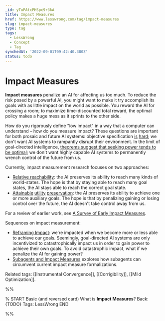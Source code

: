 ```yaml
---
_id: yTuPAtcPHSpc9r3kA
title: Impact Measures
href: https://www.lesswrong.com/tag/impact-measures
slug: impact-measures
type: tag
tags:
  - LessWrong
  - Concept
  - Tag
synchedAt: '2022-09-01T09:42:40.380Z'
status: todo
---
```


# Impact Measures

**Impact measures** penalize an AI for affecting us too much. To reduce the risk posed by a powerful AI, you might want to make it try accomplish its goals with as little impact on the world as possible. You reward the AI for crossing a room; to maximize time-discounted total reward, the optimal policy makes a huge mess as it sprints to the other side.

How do you rigorously define "low impact" in a way that a computer can understand – how do you measure impact? These questions are important for both prosaic and future AI systems: objective specification [is](https://www.lesswrong.com/posts/EbFABnst8LsidYs5Y/goodhart-taxonomy) [hard](https://www.lesswrong.com/posts/7b2RJJQ76hjZwarnj/specification-gaming-the-flip-side-of-ai-ingenuity); we don't want AI systems to rampantly disrupt their environment. In the limit of goal-directed intelligence, [theorems suggest that seeking power tends to be optimal](https://www.lesswrong.com/posts/6DuJxY8X45Sco4bS2/seeking-power-is-often-provably-instrumentally-convergent-in); we don't want highly capable AI systems to permanently wrench control of the future from us. 

Currently, impact measurement research focuses on two approaches:

- [Relative reachability](https://arxiv.org/pdf/1806.01186.pdf): the AI preserves its ability to reach many kinds of world-states. The hope is that by staying able to reach many goal states, the AI stays able to reach the correct goal state.
- [Attainable](https://arxiv.org/abs/2006.06547) [utility](https://arxiv.org/abs/1902.09725) [preservation](https://www.lesswrong.com/posts/75oMAADr4265AGK3L/attainable-utility-preservation-concepts): the AI preserves its ability to achieve one or more auxiliary goals. The hope is that by penalizing gaining or losing control over the future, the AI doesn't take control away from us.

For a review of earlier work, see [A Survey of Early Impact Measures](https://www.lesswrong.com/s/nMGrhBYXWjPhZoyNL/p/TPy4RJvzogqqupDKk). 

Sequences on impact measurement:

- [Reframing Impact](https://www.lesswrong.com/s/7CdoznhJaLEKHwvJW): we're impacted when we become more or less able to achieve our goals. Seemingly, goal-directed AI systems are only incentivized to catastrophically impact us in order to gain power to achieve their own goals. To avoid catastrophic impact, what if we penalize the AI for gaining power?
- [Subagents and Impact Measures](https://www.lesswrong.com/s/iRwYCpcAXuFD24tHh) explores how subagents can circumvent current impact measure formalizations.

Related tags: [[Instrumental Convergence]], [[Corrigibility]], [[Mild Optimization]].


%%

% START
Basic (and reversed card)
What is **Impact Measures**?
Back: {TODO}
Tags: LessWrong
END
<!--ID: 1663157030511-->


%%
	
